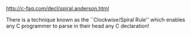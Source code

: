 http://c-faq.com/decl/spiral.anderson.html

There is a technique known as the ``Clockwise/Spiral Rule'' which enables any C programmer to parse in their head any C declaration!



